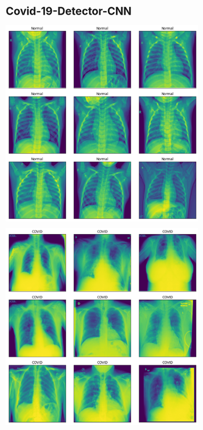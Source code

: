 # Covid-19-Detector-CNN



![normal](https://raw.githubusercontent.com/uzunb/Covid-19-Detector-CNN/main/normal.png?token=AJLHAF6MQM6XFKUG6ENCORLAQ5N66)


![covid](https://raw.githubusercontent.com/uzunb/Covid-19-Detector-CNN/main/covid.png?token=AJLHAF5PU2VWCRQELFFLD6TAQ5N3G)

